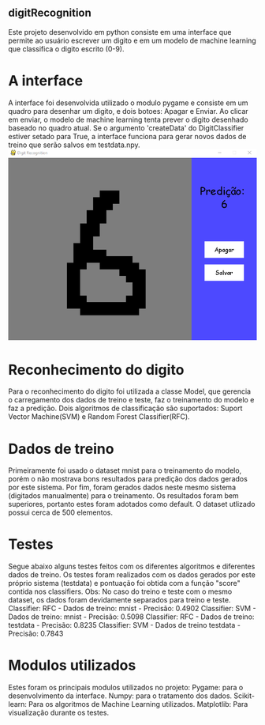 ## digitRecognition
Este projeto desenvolvido em python consiste em uma interface que permite ao usuário escrever um digito e em um modelo de machine learning que classifica o digito escrito (0-9).

# A interface
A interface foi desenvolvida utilizado o modulo pygame e consiste em um quadro para desenhar um digito, e dois botoes: Apagar e Enviar. Ao clicar em enviar, o modelo de machine learning tenta prever o digito desenhado baseado no quadro atual.
Se o argumento 'createData' do DigitClassifier estiver setado para True, a interface funciona para gerar novos dados de treino que serão salvos em testdata.npy.
![Screenshot](digitrecognition.png)
# Reconhecimento do digito
Para o reconhecimento do digito foi utilizada a classe Model, que gerencia o carregamento dos dados de treino e teste, faz o treinamento do modelo e faz a predição. 
Dois algoritmos de classificação são suportados: Suport Vector Machine(SVM) e Random Forest Classifier(RFC).
# Dados de treino
Primeiramente foi usado o dataset mnist para o treinamento do modelo, porém o não mostrava bons resultados para predição dos dados gerados por este sistema.
Por fim, foram gerados dados neste mesmo sistema (digitados manualmente) para o treinamento. Os resultados foram bem superiores, portanto estes foram adotados como default. O dataset utlizado possui cerca de 500 elementos.
# Testes
Segue abaixo alguns testes feitos com os diferentes algoritmos e diferentes dados de treino. Os testes foram realizados com os dados gerados por este próprio sistema (testdata) e pontuação foi obtida com a função "score" contida nos classifiers.
Obs: No caso do treino e teste com o mesmo dataset, os dados foram devidamente separados para treino e teste.
Classifier: RFC - Dados de treino: mnist - Precisão: 0.4902
Classifier: SVM - Dados de treino: mnist - Precisão: 0.5098
Classifier: RFC - Dados de treino: testdata - Precisão: 0.8235
Classifier: SVM - Dados de treino testdata - Precisão: 0.7843
# Modulos utilizados
Estes foram os principais modulos utilizados no projeto:
Pygame: para o desenvolvimento da interface.
Numpy: para o tratamento dos dados.
Scikit-learn: Para os algoritmos de Machine Learning utilizados.
Matplotlib: Para visualização durante os testes.
